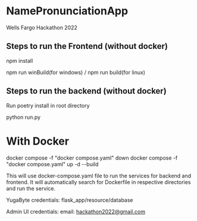 # NamePronunciationApp
Wells Fargo Hackathon 2022

<h2>Steps to run the Frontend (without docker)</h2>
<p>npm install</p>
<p>npm run winBuild(for windows) / npm run build(for linux)</p>

<h2>Steps to run the backend (without docker)</h2>
<p>Run poetry install in root directory</p>
<p>python run.py</p>

<h1>With Docker</h1>
docker compose -f "docker compose.yaml" down
docker compose -f "docker compose.yaml" up -d --build

This will use docker-compose.yaml file to run the services for backend and frontend. It will automatically search for Dockerfile in respective directories and run the service.



YugaByte credentials: flask_app/resource/database

Admin UI credentials:
email: hackathon2022@gmail.com